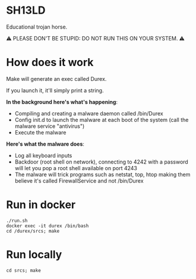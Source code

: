 # SH13LD
Educational trojan horse.

:warning: PLEASE DON'T BE STUPID: DO NOT RUN THIS ON YOUR SYSTEM. :warning:
# How does it work
Make will generate an exec called Durex.

If you launch it, it'll simply print a string. 

**In the background here's what's happening**:
* Compiling and creating a malware daemon called /bin/Durex
* Config init.d to launch the malware at each boot of the system (call the malware service "antivirus")
* Execute the malware

**Here's what the malware does**:
* Log all keyboard inputs
* Backdoor (root shell on network), connecting to 4242 with a password will let you pop a root shell available on port 4243 
* The malware will trick programs such as netstat, top, htop making them believe it's called FirewallService and not /bin/Durex

# Run in docker
```
./run.sh
docker exec -it durex /bin/bash 
cd /durex/srcs; make
```
# Run locally
```
cd srcs; make
```

